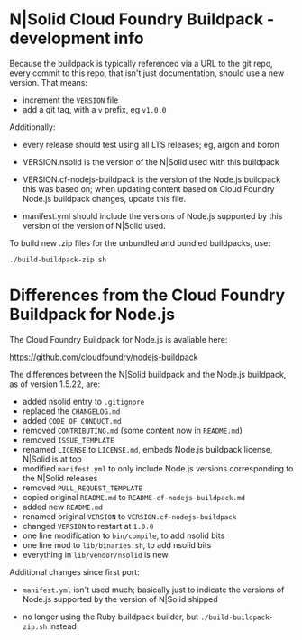 N|Solid Cloud Foundry Buildpack - development info
================================================================================

Because the buildpack is typically referenced via a URL to the git repo, every
commit to this repo, that isn't just documentation, should use a new version.
That means:

* increment the `VERSION` file
* add a git tag, with a `v` prefix, eg `v1.0.0`

Additionally:

* every release should test using all LTS releases; eg, argon and boron

* VERSION.nsolid is the version of the N|Solid used with this buildpack

* VERSION.cf-nodejs-buildpack is the version of the Node.js buildpack this
  was based on; when updating content based on Cloud Foundry Node.js
  buildpack changes, update this file.

* manifest.yml should include the versions of Node.js supported by this version
  of the version of N|Solid used.

To build new .zip files for the unbundled and bundled buildpacks, use:

    ./build-buildpack-zip.sh


Differences from the Cloud Foundry Buildpack for Node.js
================================================================================

The Cloud Foundry Buildpack for Node.js is avaliable here:

<https://github.com/cloudfoundry/nodejs-buildpack>

The differences between the N|Solid buildpack and the Node.js buildpack, as of
version 1.5.22, are:

- added nsolid entry to `.gitignore`
- replaced the `CHANGELOG.md`
- added `CODE_OF_CONDUCT.md`
- removed `CONTRIBUTING.md` (some content now in `README.md`)
- removed `ISSUE_TEMPLATE`
- renamed `LICENSE` to `LICENSE.md`, embeds Node.js buildpack license, N|Solid is at top
- modified `manifest.yml` to only include Node.js versions corresponding to the N|Solid releases
- removed `PULL_REQUEST_TEMPLATE`
- copied original `README.md` to `README-cf-nodejs-buildpack.md`
- added new `README.md`
- renamed original `VERSION` to `VERSION.cf-nodejs-buildpack`
- changed `VERSION` to restart at `1.0.0`
- one line modification to `bin/compile`, to add nsolid bits
- one line mod to `lib/binaries.sh`, to add nsolid bits
- everything in `lib/vendor/nsolid` is new


Additional changes since first port:

- `manifest.yml` isn't used much; basically just to indicate the versions of
  Node.js supported by the version of N|Solid shipped

- no longer using the Ruby buildpack builder, but `./build-buildpack-zip.sh`
  instead
